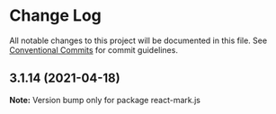 # Change Log

All notable changes to this project will be documented in this file.
See [Conventional Commits](https://conventionalcommits.org) for commit guidelines.

## 3.1.14 (2021-04-18)

**Note:** Version bump only for package react-mark.js
